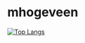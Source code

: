 # mhogeveen

[![Top Langs](https://github-readme-stats.vercel.app/api/top-langs/?username=mhogeveen&layout=compact&langs_count=10&theme=tokyonight&hide_border=true&card_width=500)](https://github.com/anuraghazra/github-readme-stats)
